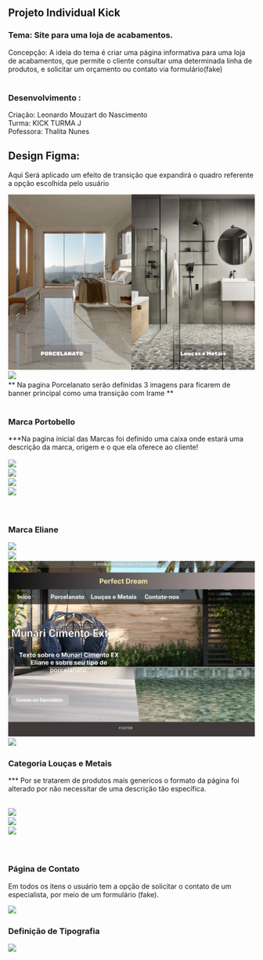 ## Projeto Individual Kick

### Tema: Site para uma loja de acabamentos.

Concepção: A ideia do tema é criar uma página informativa para uma loja de acabamentos, que permite o cliente consultar uma determinada linha de produtos, e solicitar um orçamento ou contato via formulário(fake)<br><br>

### Desenvolvimento :<br>

Criação: Leonardo Mouzart do Nascimento<br>
Turma: KICK TURMA J<br>
Pofessora: Thalita Nunes

## Design Figma:

<p> Aqui Será aplicado um efeito de transição que expandirá o quadro referente a opção escolhida pelo usuário</p>
<img src="/figma/paginas Readme/Index.svg"><br>
<img src="/figma/paginas Readme/Porcelanato.svg"><br>
** Na pagina Porcelanato serão definidas 3 imagens para ficarem de banner principal como uma transição com Irame **<br><br>

### Marca Portobello

\*\*\*Na pagina inicial das Marcas foi definido uma caixa onde estará uma descrição da marca, origem e o que ela oferece ao cliente!<br><br>
<img src="/figma/paginas Readme/Portobello.svg"><br>
<img src="/figma/paginas Readme/Vstone.svgsvg"><br>
<img src="/figma/paginas Readme/Timeless.svg"><br>
<img src="/figma/paginas Readme/AvantGarde.svg"><br><br><br>

### Marca Eliane

<img src="/figma/paginas Readme/Eliane.svg"><br>
<img src="/figma/paginas Readme/Carvalho Fumê.svg"><br>
<img src="/figma/paginas Readme/Munari Cimento EXT.svg"><br>
<img src="/figma/paginas Readme/Nero Marquina.svg.svg"><br>

### Categoria Louças e Metais

\*\*\* Por se tratarem de produtos mais genericos o formato da página foi alterado por não necessitar de uma descrição tão específica.<br><br>

<img src="/figma/paginas Readme/Louças e Metais.svg"><br>
<img src="/figma/paginas Readme/Roca Louças e Metais.svg"><br>
<img src="/figma/paginas Readme/Deca Louças e metais.svg"><br><br><br>

### Página de Contato

Em todos os itens o usuário tem a opção de solicitar o contato de um especialista, por meio de um formulário (fake).<br>

<img src="/figma/paginas Readme/Contate-nos.svg"><br>

### Definição de Tipografia

<img src="/figma/paginas Readme/Fontes.svg"><br>
